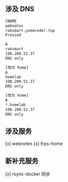## 涉及 DNS

```sh
CNAME
webnotes
raksmart.yumecoder.top
Proxied

A
raksmart
198.200.51.37
DNS only

[改为 home]
A
homelab
198.200.51.37
DNS only

[改为 home]
A
*.homelab
198.200.51.37
DNS only
```

## 涉及服务

[x] webnotes
[x] frps-home

## 新补充服务

[x] rsync-docker 同步
